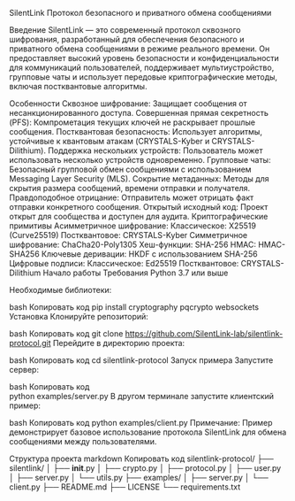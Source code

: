 SilentLink
Протокол безопасного и приватного обмена сообщениями

Введение
SilentLink — это современный протокол сквозного шифрования, разработанный для обеспечения безопасного и приватного обмена сообщениями в режиме реального времени. Он предоставляет высокий уровень безопасности и конфиденциальности для коммуникаций пользователей, поддерживает мультиустройство, групповые чаты и использует передовые криптографические методы, включая постквантовые алгоритмы.

Особенности
Сквозное шифрование: Защищает сообщения от несанкционированного доступа.
Совершенная прямая секретность (PFS): Компрометация текущих ключей не раскрывает прошлые сообщения.
Постквантовая безопасность: Использует алгоритмы, устойчивые к квантовым атакам (CRYSTALS-Kyber и CRYSTALS-Dilithium).
Поддержка нескольких устройств: Пользователь может использовать несколько устройств одновременно.
Групповые чаты: Безопасный групповой обмен сообщениями с использованием Messaging Layer Security (MLS).
Сокрытие метаданных: Методы для скрытия размера сообщений, времени отправки и получателя.
Правдоподобное отрицание: Отправитель может отрицать факт отправки конкретного сообщения.
Открытый исходный код: Проект открыт для сообщества и доступен для аудита.
Криптографические примитивы
Асимметричное шифрование:
Классическое: X25519 (Curve25519)
Постквантовое: CRYSTALS-Kyber
Симметричное шифрование:
ChaCha20-Poly1305
Хеш-функции:
SHA-256
HMAC:
HMAC-SHA256
Ключевые деривации:
HKDF с использованием SHA-256
Цифровые подписи:
Классическое: Ed25519
Постквантовое: CRYSTALS-Dilithium
Начало работы
Требования
Python 3.7 или выше

Необходимые библиотеки:

bash
Копировать код
pip install cryptography pqcrypto websockets
Установка
Клонируйте репозиторий:

bash
Копировать код
git clone https://github.com/SilentLink-lab/silentlink-protocol.git
Перейдите в директорию проекта:

bash
Копировать код
cd silentlink-protocol
Запуск примера
Запустите сервер:

bash
Копировать код  
python examples/server.py
В другом терминале запустите клиентский пример:

bash
Копировать код
python examples/client.py
Примечание: Пример демонстрирует базовое использование протокола SilentLink для обмена сообщениями между пользователями.

Структура проекта
markdown
Копировать код
silentlink-protocol/
├── silentlink/
│   ├── __init__.py
│   ├── crypto.py
│   ├── protocol.py
│   ├── user.py
│   ├── server.py
│   └── utils.py
├── examples/
│   ├── server.py
│   └── client.py
├── README.md
├── LICENSE
└── requirements.txt
